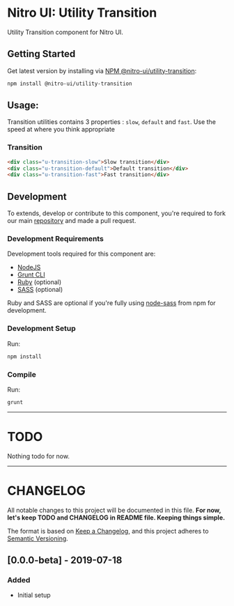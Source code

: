 # Nitro UI: Utility Transition

Utility Transition component for Nitro UI.

## Getting Started

Get latest version by installing via [NPM @nitro-ui/utility-transition](https://www.npmjs.com/package/@nitro-ui/utility-transition):

```sh
npm install @nitro-ui/utility-transition
```

## Usage:
Transition utilities contains 3 properties : `slow`, `default` and `fast`. Use the speed at where you think appropriate

### Transition
```html
<div class="u-transition-slow">Slow transition</div>
<div class="u-transition-default">Default transition</div>
<div class="u-transition-fast">Fast transition</div>
```


## Development

To extends, develop or contribute to this component, you're required to fork our main [repository](https://github.com/icarasia/nitro-ui) and made a pull request.

### Development Requirements

Development tools required for this component are:

- [NodeJS](https://nodejs.org/en/)
- [Grunt CLI](https://gruntjs.com)
- [Ruby](https://www.ruby-lang.org/en/) (optional)
- [SASS](https://sass-lang.com) (optional)

Ruby and SASS are optional if you're fully using [node-sass](https://github.com/sass/node-sass) from npm for development.

### Development Setup

Run:

```sh
npm install
```

### Compile

Run:

```sh
grunt
```
---

# TODO

Nothing todo for now.

---

# CHANGELOG

All notable changes to this project will be documented in this file. **For now, let's keep TODO and CHANGELOG in README file. Keeping things simple.**

The format is based on [Keep a Changelog](https://keepachangelog.com/en/1.0.0/),
and this project adheres to [Semantic Versioning](https://semver.org/spec/v2.0.0.html).

## [0.0.0-beta] - 2019-07-18
### Added
- Initial setup
